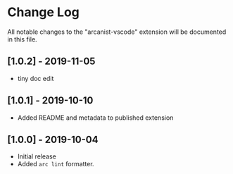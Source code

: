 # Change Log

All notable changes to the "arcanist-vscode" extension will be documented in this file.

## [1.0.2] - 2019-11-05

- tiny doc edit

## [1.0.1] - 2019-10-10

- Added README and metadata to published extension

## [1.0.0] - 2019-10-04

- Initial release
- Added `arc lint` formatter.
